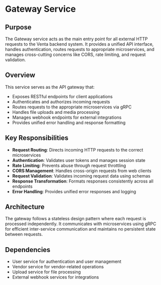 # Gateway Service

## Purpose

The Gateway service acts as the main entry point for all external HTTP requests to the Venta backend system. It provides a unified API interface, handles authentication, routes requests to appropriate microservices, and manages cross-cutting concerns like CORS, rate limiting, and request validation.

## Overview

This service serves as the API gateway that:
- Exposes RESTful endpoints for client applications
- Authenticates and authorizes incoming requests
- Routes requests to the appropriate microservices via gRPC
- Handles file uploads and media processing
- Manages webhook endpoints for external integrations
- Provides unified error handling and response formatting

## Key Responsibilities

- **Request Routing**: Directs incoming HTTP requests to the correct microservices
- **Authentication**: Validates user tokens and manages session state
- **Rate Limiting**: Prevents abuse through request throttling
- **CORS Management**: Handles cross-origin requests from web clients
- **Request Validation**: Validates incoming request data using schemas
- **Response Transformation**: Formats responses consistently across all endpoints
- **Error Handling**: Provides unified error responses and logging

## Architecture

The gateway follows a stateless design pattern where each request is processed independently. It communicates with microservices using gRPC for efficient inter-service communication and maintains no persistent state between requests.

## Dependencies

- User service for authentication and user management
- Vendor service for vendor-related operations
- Upload service for file processing
- External webhook services for integrations 